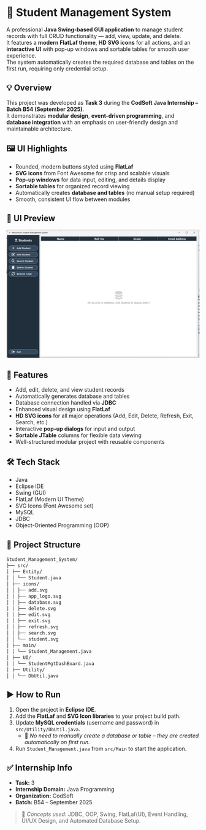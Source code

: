 # 🏫 Student Management System  
A professional **Java Swing-based GUI application** to manage student records with full CRUD functionality — add, view, update, and delete.  
It features a **modern FlatLaf theme**, **HD SVG icons** for all actions, and an **interactive UI** with pop-up windows and sortable tables for smooth user experience.  
The system automatically creates the required database and tables on the first run, requiring only credential setup.

## 💡 Overview  
This project was developed as **Task 3** during the **CodSoft Java Internship – Batch B54 (September 2025)**.  
It demonstrates **modular design**, **event-driven programming**, and **database integration** with an emphasis on user-friendly design and maintainable architecture.

## 🖼️ UI Highlights  
- Rounded, modern buttons styled using **FlatLaf**  
- **SVG icons** from Font Awesome for crisp and scalable visuals  
- **Pop-up windows** for data input, editing, and details display  
- **Sortable tables** for organized record viewing  
- Automatically creates **database and tables** (no manual setup required)  
- Smooth, consistent UI flow between modules  

## 📸 UI Preview 
![Student Management Dashboard](src/UIPreview.png)
## 🚀 Features  
- Add, edit, delete, and view student records  
- Automatically generates database and tables  
- Database connection handled via **JDBC**  
- Enhanced visual design using **FlatLaf**  
- **HD SVG icons** for all major operations (Add, Edit, Delete, Refresh, Exit, Search, etc.)  
- Interactive **pop-up dialogs** for input and output  
- **Sortable JTable** columns for flexible data viewing  
- Well-structured modular project with reusable components  

## 🛠️ Tech Stack  
- Java  
- Eclipse IDE  
- Swing (GUI)  
- FlatLaf (Modern UI Theme)  
- SVG Icons (Font Awesome set)  
- MySQL  
- JDBC  
- Object-Oriented Programming (OOP)  

## 📁 Project Structure  
```none
Student_Management_System/
├── src/
│ ├── Entity/
│ │ └── Student.java
│ ├── icons/
│ │ ├── add.svg
│ │ ├── app_logo.svg
│ │ ├── database.svg
│ │ ├── delete.svg
│ │ ├── edit.svg
│ │ ├── exit.svg
│ │ ├── refresh.svg
│ │ ├── search.svg
│ │ └── student.svg
│ ├── main/
│ │ └── Student_Management.java
│ ├── UI/
│ │ └── StudentMgtDashBoard.java
│ ├── Utility/
│ │ └── DbUtil.java
```

## ▶️ How to Run  
1. Open the project in **Eclipse IDE**.  
2. Add the **FlatLaf** and **SVG Icon libraries** to your project build path.  
3. Update **MySQL credentials** (username and password) in `src/Utility/DbUtil.java`.  
   - 🧩 *No need to manually create a database or table – they are created automatically on first run.*  
4. Run `Student_Management.java` from `src/Main` to start the application.  

## ✅ Internship Info  
- **Task:** 3
- **Internship Domain:** Java Programming  
- **Organization:** CodSoft  
- **Batch:** B54 – September 2025  

> 💭 *Concepts used:* JDBC, OOP, Swing, FlatLaf(UI), Event Handling, UI/UX Design, and Automated Database Setup.  
